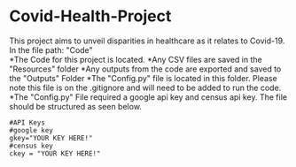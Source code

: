 # Covid-Health-Project
This project aims to unveil disparities in healthcare as it relates to Covid-19.\
In the file path: "Code"\
*The Code for this project is located.
*Any CSV files are saved in the "Resources" folder
*Any outputs from the code are exported and saved to the "Outputs" Folder
*The "Config.py" file is located in this folder. Please note this file is on the .gitignore and will need to be added to run the code.
 *The "Config.py" File required a google api key and census api key. The file should be structured as seen below.	
```
#API Keys
#google key
gkey="YOUR KEY HERE!"
#census key
ckey = "YOUR KEY HERE!"
```